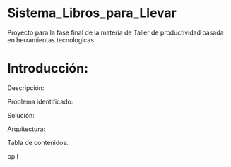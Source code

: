 # Sistema_Libros_para_Llevar

Proyecto para la fase final de la materia de Taller de productividad basada en herramientas tecnologicas 


# Introducción: 


Descripción:


Problema identificado:


Solución: 


Arquitectura:



Tabla de contenidos: 

pp
l
